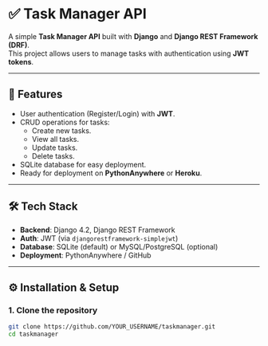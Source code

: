 # ✅ Task Manager API

A simple **Task Manager API** built with **Django** and **Django REST Framework (DRF)**.  
This project allows users to manage tasks with authentication using **JWT tokens**.

---

## 🚀 Features
- User authentication (Register/Login) with **JWT**.
- CRUD operations for tasks:
  - Create new tasks.
  - View all tasks.
  - Update tasks.
  - Delete tasks.
- SQLite database for easy deployment.
- Ready for deployment on **PythonAnywhere** or **Heroku**.

---

## 🛠️ Tech Stack
- **Backend**: Django 4.2, Django REST Framework
- **Auth**: JWT (via `djangorestframework-simplejwt`)
- **Database**: SQLite (default) or MySQL/PostgreSQL (optional)
- **Deployment**: PythonAnywhere / GitHub

---

## ⚙️ Installation & Setup

### 1. Clone the repository
```bash
git clone https://github.com/YOUR_USERNAME/taskmanager.git
cd taskmanager
